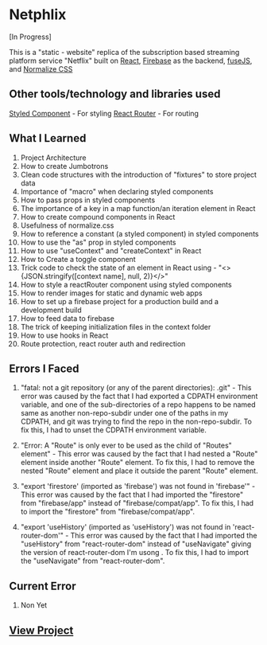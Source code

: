 # Netphlix

 [In Progress]

This is a "static - website" replica of the subscription based streaming platform service "Netflix" built on [React](https://reactjs.org/),  [Firebase](https://firebase.com/) as the backend, [fuseJS](https://fusejs.io/), and [Normalize CSS](https://necolas.github.io/normalize.css/)

## Other tools/technology and libraries used

 [Styled Component](https://styled-components.com/) - For styling
 [React Router](https://reactrouter.com/) - For routing

## What I Learned

  1. Project Architecture
  2. How to create Jumbotrons
  3. Clean code structures with the introduction of "fixtures" to store project data
  4. Importance of "macro" when declaring styled components
  5. How to pass props in styled components
  6. The importance of a key in a map function/an iteration element in React
  7. How to create compound components in React
  8. Usefulness of normalize.css
  9. How to reference a constant (a styled component) in styled components
  10. How to use the "as" prop in styled components
  11. How to use "useContext" and "createContext" in React
  12. How to Create a toggle component
  13. Trick code to check the state of an element in React using - "<>{JSON.stringify([context name], null, 2)}</>"
  14. How to style a reactRouter component using styled components
  15. How to render images for static and dynamic web apps
  16. How to set up a firebase project for a production build and a development build
  17. How to feed data to firebase
  18. The trick of keeping initialization files in the context folder
  19. How to use hooks in React
  20. Route protection, react router auth and redirection

## Errors I Faced

  1. "fatal: not a git repository (or any of the parent directories): .git" - This error was caused by the fact that I had exported a CDPATH environment variable, and one of the sub-directories of a repo happens to be named same as another non-repo-subdir under one of the paths in my CDPATH, and git was trying to find the repo in the non-repo-subdir. To fix this, I had to unset the CDPATH environment variable.

  2. "Error: A "Route" is only ever to be used as the child of "Routes" element" - This error was caused by the fact that I had nested a "Route" element inside another "Route" element. To fix this, I had to remove the nested "Route" element and place it outside the parent "Route" element.

  3. "export 'firestore' (imported as 'firebase') was not found in 'firebase'" - This error was caused by the fact that I had imported the "firestore" from "firebase/app" instead of "firebase/compat/app". To fix this, I had to import the "firestore" from "firebase/compat/app".

  4. "export 'useHistory' (imported as 'useHistory') was not found in 'react-router-dom'" - This error was caused by the fact that I had imported the "useHistory" from "react-router-dom" instead of "useNavigate" giving the version of react-router-dom I'm usong . To fix this, I had to import the "useNavigate" from "react-router-dom".

## Current Error
  
  1. Non Yet

## [View Project](https://netphlix-yasirgaji.vercel.app/)
